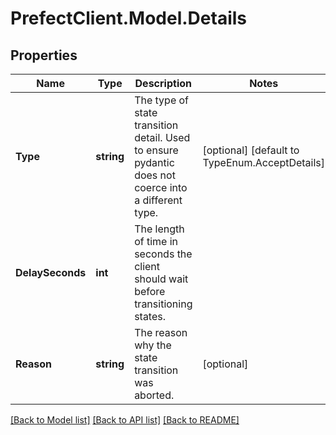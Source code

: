# PrefectClient.Model.Details

## Properties

Name | Type | Description | Notes
------------ | ------------- | ------------- | -------------
**Type** | **string** | The type of state transition detail. Used to ensure pydantic does not coerce into a different type. | [optional] [default to TypeEnum.AcceptDetails]
**DelaySeconds** | **int** | The length of time in seconds the client should wait before transitioning states. | 
**Reason** | **string** | The reason why the state transition was aborted. | [optional] 

[[Back to Model list]](../README.md#documentation-for-models) [[Back to API list]](../README.md#documentation-for-api-endpoints) [[Back to README]](../README.md)

